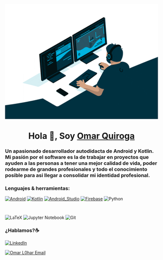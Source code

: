 
<img align="center" alt="GIF" src="https://raw.githubusercontent.com/yqz1280/yqz1280/master/code.gif" width="1024" height="380" style="max-width:100%;">


<h1 align="center">Hola 👋, Soy <a href=https://www.linkedin.com/in/omar-quiroga-6a757a1a9 target="_blank">Omar Quiroga </a></h1>

<h3 align="left">Un apasionado desarrollador autodidacta de Android y Kotlin. Mi pasión por el software es la de trabajar en proyectos que ayuden a las personas a tener una    mejor calidad de vida, poder rodearme de grandes profesionales y todo el conocimiento posible para asi llegar a consolidar mi identidad profesional.</h3>

<h3>Lenguajes & herramientas:</h3>

[![Android](https://img.shields.io/badge/Android-3DDC84?style=for-the-badge&logo=android&logoColor=white&labelColor=101010)]()
[![Kotlin](https://img.shields.io/badge/Kotlin-0095D5?style=for-the-badge&logo=kotlin&logoColor=white&labelColor=101010)]()
[![Android_Studio](https://img.shields.io/badge/Android_Studio-3DDC84?style=for-the-badge&logo=android-studio&logoColor=white&labelColor=101010)]()
[![Firebase](https://img.shields.io/badge/Firebase-FFCA28?style=for-the-badge&logo=firebase&logoColor=white&labelColor=101010)]()
![Python](https://img.shields.io/badge/python-3670A0?style=for-the-badge&logo=python&logoColor=ffdd54)

</br>

![LaTeX](https://img.shields.io/badge/latex-%23008080.svg?style=for-the-badge&logo=latex&logoColor=white)
![Jupyter Notebook](https://img.shields.io/badge/jupyter-%23FA0F00.svg?style=for-the-badge&logo=jupyter&logoColor=white)
![Git](https://img.shields.io/badge/git-%23F05033.svg?style=for-the-badge&logo=git&logoColor=white)

<h3>¿Hablamos?☕️</h3>

[![LinkedIn](https://img.shields.io/badge/LinkedIn-Omar_Quiroga-0077B5?style=for-the-badge&logo=linkedin&logoColor=white&labelColor=101010)](https://www.linkedin.com/in/omar-quiroga-6a757a1a9)

<a href="https://mail.google.com/mail/u/0/?fs=1&to=yqz1280@gmail.com&tf=cm">
  <img align="center" alt="Omar L0har Email" height="30" width="40" src="https://cdn.jsdelivr.net/npm/simple-icons@v3/icons/gmail.svg" />
</a>










